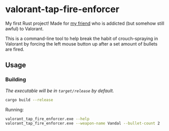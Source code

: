 # valorant-tap-fire-enforcer
My first Rust project!
Made for [my friend](https://www.youtube.com/channel/UCUA2BBixCfqjLVDj-yH6hGQ) who is addicted (but somehow still awful) to Valorant.

This is a command-line tool to help break the habit of crouch-spraying in Valorant by forcing the left mouse button up after a set amount of bullets are fired.

## Usage
### Building
*The executable will be in `target/release` by default.*
```sh
cargo build --release
```
Running:
```sh
valorant_tap_fire_enforcer.exe --help
valorant_tap_fire_enforcer.exe --weapon-name Vandal --bullet-count 2
```
